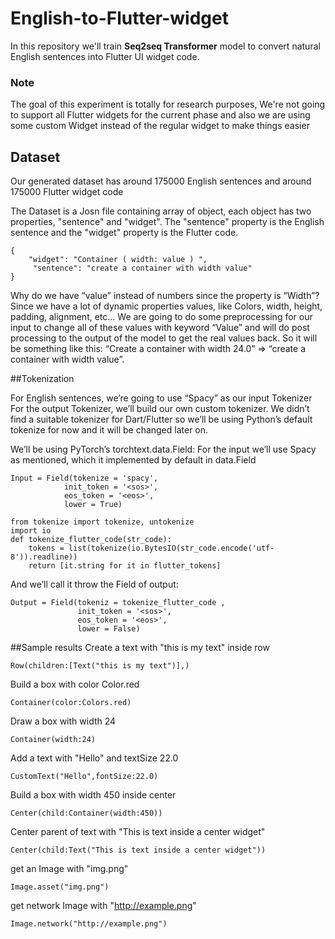 # English-to-Flutter-widget

In this repository we'll train **Seq2seq Transformer** model to convert natural English sentences into Flutter UI widget code.

### Note
The goal of this experiment is totally for research purposes, We're not going to support all Flutter widgets for the current phase and also we are using some custom Widget instead of the regular widget to make things easier


## Dataset
Our generated dataset has around 175000 English sentences and around 175000 Flutter widget code

The Dataset is a Josn file containing array of object, each object has two properties, "sentence" and "widget".
The "sentence" property is the English sentence
and the "widget" property is the Flutter code.


```
{
    "widget": "Container ( width: value ) ",
     "sentence": "create a container with width value"
}
```

Why do we have “value” instead of numbers since the property is “Width”?
Since we have a lot of dynamic properties values, like Colors, width, height, padding, alignment, etc…
We are going to do some preprocessing for our input to change all of these values with keyword “Value” and will do post processing to the output of the model to get the real values back.
So it will be something like this:
“Create a container with width 24.0” => “create a container with width value”.

##Tokenization

For English sentences, we’re going to use “Spacy” as our input Tokenizer For the output Tokenizer, we’ll build our own custom tokenizer. We didn’t find a suitable tokenizer for Dart/Flutter so we’ll be using Python’s default tokenize for now and it will be changed later on.

We’ll be using PyTorch’s torchtext.data.Field:
For the input we’ll use Spacy as mentioned, which it implemented by default in data.Field

```
Input = Field(tokenize = 'spacy',
            init_token = '<sos>', 
            eos_token = '<eos>', 
            lower = True)
```

```
from tokenize import tokenize, untokenize
import io
def tokenize_flutter_code(str_code):
    tokens = list(tokenize(io.BytesIO(str_code.encode('utf-8')).readline))
    return [it.string for it in flutter_tokens]
```
And we’ll call it throw the Field of output:

```
Output = Field(tokeniz = tokenize_flutter_code ,
               init_token = '<sos>',
               eos_token = '<eos>',
               lower = False)
```

##Sample results
Create a text with "this is my text" inside row
```
Row(children:[Text("this is my text")],)
```
Build a box with color Color.red
```
Container(color:Colors.red)
```
Draw a box with width 24
```
Container(width:24)
```
Add a text with "Hello" and textSize 22.0
```
CustomText("Hello",fontSize:22.0)
```
Build a box with width 450 inside center
```
Center(child:Container(width:450))
```
Center parent of text with "This is text inside a center widget"
```
Center(child:Text("This is text inside a center widget"))
```
get an Image with "img.png"
```
Image.asset("img.png")
```
get network Image with "http://example.png"
```
Image.network("http://example.png")
```

